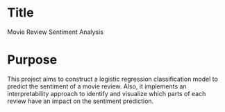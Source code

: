 # Title
Movie Review Sentiment Analysis

# Purpose
This project aims to construct a logistic regression classification model to predict the sentiment of a movie review. Also, it implements an interpretability approach to identify and visualize which parts of each review have an impact on the sentiment prediction. 
